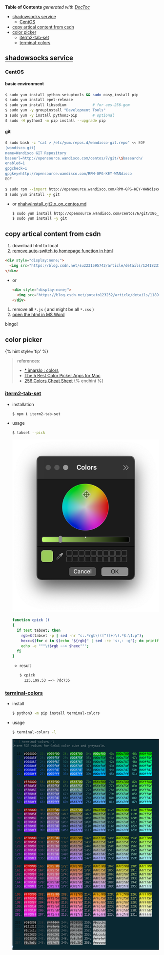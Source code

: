 <!-- START doctoc generated TOC please keep comment here to allow auto update -->
<!-- DON'T EDIT THIS SECTION, INSTEAD RE-RUN doctoc TO UPDATE -->
**Table of Contents**  *generated with [DocToc](https://github.com/thlorenz/doctoc)*

- [shadowsocks service](#shadowsocks-service)
  - [CentOS](#centos)
- [copy artical content from csdn](#copy-artical-content-from-csdn)
- [color picker](#color-picker)
  - [iterm2-tab-set](#iterm2-tab-set)
  - [terminal-colors](#terminal-colors)

<!-- END doctoc generated TOC please keep comment here to allow auto update -->


## [shadowsocks service](https://github.com/shadowsocks/shadowsocks/tree/master)

### CentOS
#### basic environment
```bash
$ sudo yum install python-setuptools && sudo easy_install pip
$ sudo yum install epel-release
$ sudo yum install libsodium            # for aes-256-gcm
$ sudo yum -y groupinstall "Development Tools"
$ sudo yum -y install python3-pip       # optional
$ sudo -H python3 -m pip install --upgrade pip
```

#### git
```bash
$ sudo bash -c "cat > /etc/yum.repos.d/wandisco-git.repo" << EOF
[wandisco-git]
name=Wandisco GIT Repository
baseurl=http://opensource.wandisco.com/centos/7/git/\$basearch/
enabled=1
gpgcheck=1
gpgkey=http://opensource.wandisco.com/RPM-GPG-KEY-WANdisco
EOF

$ sudo rpm --import http://opensource.wandisco.com/RPM-GPG-KEY-WANdisco
$ sudo yum install -y git
```

- or [nhahv/install_git2.x_on_centos.md](https://gist.github.com/nhahv/7077a638b57f7d91ebe9a3c6caebbe4f)
  ```bash
  $ sudo yum install http://opensource.wandisco.com/centos/6/git/x86_64/wandisco-git-release-6-1.noarch.rpm
  $ sudo yum install -y git
  ```

## copy artical content from csdn
1. download html to local
1. [remove auto-switch to homepage function in html](https://blog.csdn.net/danshiming/article/details/124651989)
  ```html
  <div style="display:none;">
    <img src="https://blog.csdn.net/su2231595742/article/details/124182312" onerror="setTimeout(function(){if(!/(csdn.net|iteye.com|baiducontent.com|googleusercontent.com|360webcache.com|sogoucdn.com|bingj.com|baidu.com)$/.test(window.location.hostname)){window.location.href=&quot;\x68\x74\x74\x70\x73\x3a\x2f\x2f\x77\x77\x77\x2e\x63\x73\x64\x6e\x2e\x6e\x65\x74&quot;}},3000);">
  </div>
  ```
  - or
    ```html
    <div style="display:none;">
      <img src="https://blog.csdn.net/potato123232/article/details/118926834" onerror="setTimeout(function(){if(!/(csdn.net|iteye.com|baiducontent.com|googleusercontent.com|360webcache.com|sogoucdn.com|bingj.com|baidu.com)$/.test(window.location.hostname)){window.location.href=&quot;\x68\x74\x74\x70\x73\x3a\x2f\x2f\x77\x77\x77\x2e\x63\x73\x64\x6e\x2e\x6e\x65\x74&quot;}},3000);">
    </div>
    ```
1. remove all `*.js` ( and might be all `*.css` )
1. [open the html in MS Word](https://blog.csdn.net/xue0zhi1qiang3/article/details/103865926)

bingo!

## color picker

{% hint style='tip' %}
> references:
> - [* imarslo : colors](../../linux/util/colors.html)
> - [The 5 Best Color Picker Apps for Mac](https://www.makeuseof.com/tag/color-picker-apps-mac/)
> - [256 Colors Cheat Sheet](https://www.ditig.com/256-colors-cheat-sheet)
{% endhint %}

### [iterm2-tab-set](https://www.npmjs.com/package/iterm2-tab-set)
- installation
  ```bash
  $ npm i iterm2-tab-set
  ```
- usage
  ```bash
  $ tabset --pick
  ```

  ![tabset --pick](../../screenshot/osx/tabset--pick.png)

  ```bash
  function cpick ()
  {
    if test tabset; then
      rgb=$(tabset -p | sed -nr "s:.*rgb\(([^)]+)\).*$:\1:p");
      hexc=$(for c in $(echo "${rgb}" | sed -re 's:,: :g'); do printf '%02x' "$c"; done);
      echo -e """\t$rgb ~~> $hexc""";
    fi
  }
  ```

  - result
    ```bash
    $ cpick
      125,199,53 ~~> 7dc735
    ```

### [terminal-colors](https://pypi.org/project/terminal-colors/)
- install
  ```bash
  $ python3 -m pip install terminal-colors
  ```

- usage
  ```bash
  $ terminal-colors -l
  ```

  ![terminal-colors](../../screenshot/osx/terminal-color.png)

